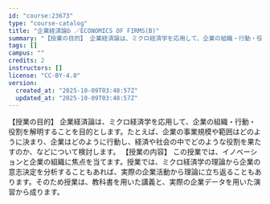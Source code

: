 ```yaml
---
id: "course:23673"
type: "course-catalog"
title: "企業経済論b ／ECONOMICS OF FIRMS(B)"
summary: "【授業の目的】 企業経済論は、ミクロ経済学を応用して、企業の組織・行動・役割を解明することを目的とします。たとえば、企業の事業規模や範囲はどのように決まり、企業はどのように行動し、経済や社会の中でどのような役割を果たすのか、などについて検討…"
tags: []
campus: ""
credits: 2
instructors: []
license: "CC-BY-4.0"
version:
  created_at: "2025-10-09T03:48:57Z"
  updated_at: "2025-10-09T03:48:57Z"
---
```

【授業の目的】 企業経済論は、ミクロ経済学を応用して、企業の組織・行動・役割を解明することを目的とします。たとえば、企業の事業規模や範囲はどのように決まり、企業はどのように行動し、経済や社会の中でどのような役割を果たすのか、などについて検討します。 【授業の内容】 この授業では、イノベーションと企業の組織に焦点を当てます。授業では、ミクロ経済学の理論から企業の意志決定を分析することもあれば、実際の企業活動から理論に立ち返ることもあります。そのため授業は、教科書を用いた講義と、実際の企業データを用いた演習から成ります。
